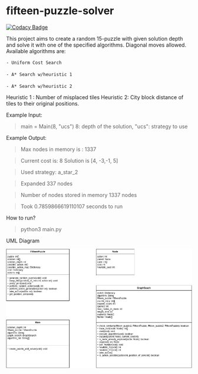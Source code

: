 # fifteen-puzzle-solver

[![Codacy Badge](https://api.codacy.com/project/badge/Grade/a00febaccb054b18bb22b1c020ea774a)](https://app.codacy.com/gh/elifBalci/fifteen-puzzle-solver?utm_source=github.com&utm_medium=referral&utm_content=elifBalci/fifteen-puzzle-solver&utm_campaign=Badge_Grade)

This project aims to create a random 15-puzzle with given solution depth and solve it with one of the specified algorithms. Diagonal moves allowed.
Available algorithms are: 

	- Uniform Cost Search 
	
	- A* Search w/heuristic 1
	
	- A* Search w/heuristic 2
	

Heuristic 1 : Number of misplaced tiles
Heuristic 2: City block distance of tiles to their original positions.

Example Input: 

> main = Main(8, "ucs") 8: depth of the solution, "ucs": strategy to use

Example Output:

> Max nodes in memory is : 1337

> Current cost is: 8 Solution is  [4, -3,-1, 5] 

> Used strategy:  a_star_2 

> Expanded 337  nodes 

> Number of nodes stored in memory 1337  nodes 

> Took 0.7859866619110107  seconds to run


How to run?

> python3 main.py

UML Diagram 

![UML](https://github.com/elifBalci/fifteen-puzzle-solver/blob/main/fifteen_puzzle.jpg)


